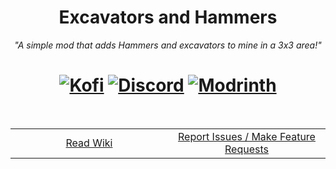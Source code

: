 <h1 align="center">
	Excavators and Hammers <br>
</h1>
<p align="center">
	<i>"A simple mod that adds Hammers and excavators to mine in a 3x3 area!"</i>
</p>
<h1 align="center">
	<a href="https://ko-fi.com/tokimi"><img src="https://shields.io/badge/kofi-Buy_a_coffee-ff5f5f?logo=ko-fi&style=for-the-badgeKofi" alt="Kofi"></a>
	<a href="https://discord.gg/cozycord"><img src="https://img.shields.io/discord/1314787848779726920?color=5865f2&label=Discord&style=flat" alt="Discord"></a>
	<a href="https://modrinth.com/mod/excavatorsandhammers"><img src="https://img.shields.io/modrinth/dt/homestead?logo=modrinth&label=&suffix=%20&style=flat&color=242629&labelColor=5ca424&logoColor=1c1c1c" alt="Modrinth"></a>
</h1>
<br>
<table align="center" style="width: 100%;">
  <tr>
    <td align="center" style="width: 33%;">
      <a href="https://github.com/CozyCord/FroglightsReimagined/wiki">Read Wiki</a>
    </td>
    <td align="center" style="width: 33%;">
      <a href="https://github.com/CozyCord/ExcavatorsAndHammers/issues">Report Issues / Make Feature Requests</a>
    </td>
  </tr>
</table>
